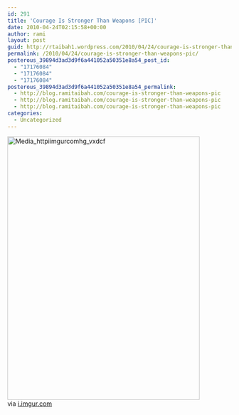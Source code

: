 ```yaml
---
id: 291
title: 'Courage Is Stronger Than Weapons [PIC]'
date: 2010-04-24T02:15:58+00:00
author: rami
layout: post
guid: http://rtaibah1.wordpress.com/2010/04/24/courage-is-stronger-than-weapons-pic
permalink: /2010/04/24/courage-is-stronger-than-weapons-pic/
posterous_39894d3ad3d9f6a441052a50351e8a54_post_id:
  - "17176084"
  - "17176084"
  - "17176084"
posterous_39894d3ad3d9f6a441052a50351e8a54_permalink:
  - http://blog.ramitaibah.com/courage-is-stronger-than-weapons-pic
  - http://blog.ramitaibah.com/courage-is-stronger-than-weapons-pic
  - http://blog.ramitaibah.com/courage-is-stronger-than-weapons-pic
categories:
  - Uncategorized
---
```

<div class="posterous_bookmarklet_entry">
  <div class='p_embed p_image_embed'>
    <img alt="Media_httpiimgurcomhg_vxdcf" height="592" src="http://139.59.20.41/wp-content/uploads/2011/12/media_httpiimgurcomhg_vxdcf-scaled500.jpg?w=218" width="432" />
  </div>
  
  <div class="posterous_quote_citation">
    via <a href="http://i.imgur.com/HgpE6.jpg">i.imgur.com</a>
  </div></p>
</div>
